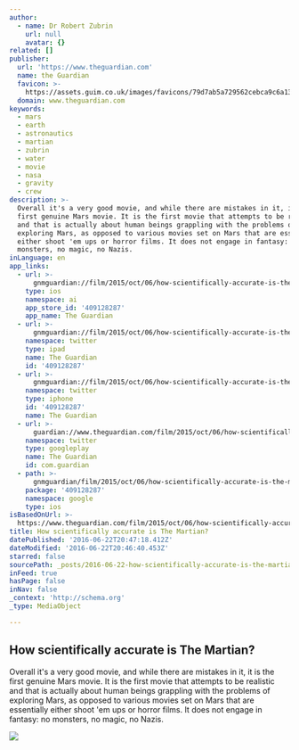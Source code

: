 ```yaml
---
author:
  - name: Dr Robert Zubrin
    url: null
    avatar: {}
related: []
publisher:
  url: 'https://www.theguardian.com'
  name: the Guardian
  favicon: >-
    https://assets.guim.co.uk/images/favicons/79d7ab5a729562cebca9c6a13c324f0e/32x32.ico
  domain: www.theguardian.com
keywords:
  - mars
  - earth
  - astronautics
  - martian
  - zubrin
  - water
  - movie
  - nasa
  - gravity
  - crew
description: >-
  Overall it's a very good movie, and while there are mistakes in it, it is the
  first genuine Mars movie. It is the first movie that attempts to be realistic
  and that is actually about human beings grappling with the problems of
  exploring Mars, as opposed to various movies set on Mars that are essentially
  either shoot 'em ups or horror films. It does not engage in fantasy: no
  monsters, no magic, no Nazis.
inLanguage: en
app_links:
  - url: >-
      gnmguardian://film/2015/oct/06/how-scientifically-accurate-is-the-martian?contenttype=Article&source=applinks
    type: ios
    namespace: ai
    app_store_id: '409128287'
    app_name: The Guardian
  - url: >-
      gnmguardian://film/2015/oct/06/how-scientifically-accurate-is-the-martian?contenttype=Article&source=twitter
    namespace: twitter
    type: ipad
    name: The Guardian
    id: '409128287'
  - url: >-
      gnmguardian://film/2015/oct/06/how-scientifically-accurate-is-the-martian?contenttype=Article&source=twitter
    namespace: twitter
    type: iphone
    id: '409128287'
    name: The Guardian
  - url: >-
      guardian://www.theguardian.com/film/2015/oct/06/how-scientifically-accurate-is-the-martian
    namespace: twitter
    type: googleplay
    name: The Guardian
    id: com.guardian
  - path: >-
      gnmguardian/film/2015/oct/06/how-scientifically-accurate-is-the-martian?contenttype=Article&source=google
    package: '409128287'
    namespace: google
    type: ios
isBasedOnUrl: >-
  https://www.theguardian.com/film/2015/oct/06/how-scientifically-accurate-is-the-martian
title: How scientifically accurate is The Martian?
datePublished: '2016-06-22T20:47:18.412Z'
dateModified: '2016-06-22T20:46:40.453Z'
starred: false
sourcePath: _posts/2016-06-22-how-scientifically-accurate-is-the-martian.md
inFeed: true
hasPage: false
inNav: false
_context: 'http://schema.org'
_type: MediaObject

---
```

<article style=""><h1>How scientifically accurate is The Martian?</h1><p>Overall it's a very good movie, and while there are mistakes in it, it is the first genuine Mars movie. It is the first movie that attempts to be realistic and that is actually about human beings grappling with the problems of exploring Mars, as opposed to various movies set on Mars that are essentially either shoot 'em ups or horror films. It does not engage in fantasy: no monsters, no magic, no Nazis.</p><img src="https://i.guim.co.uk/img/static/sys-images/Guardian/Pix/pictures/2015/10/6/1444122986789/e9e57c11-35e0-4d49-a618-588796aa3655-2060x1236.jpeg?w=1200&amp;h=632&amp;q=55&amp;auto=format&amp;usm=12&amp;fit=crop&amp;bm=normal&amp;ba=bottom%2Cleft&amp;blend64=aHR0cHM6Ly91cGxvYWRzLmd1aW0uY28udWsvMjAxNi8wNi8wNy9vdmVybGF5LWxvZ28tMTIwMC05MF9vcHQucG5n&amp;s=af1ebcfcc6e2e91af594fb1950a570fd" /></article>